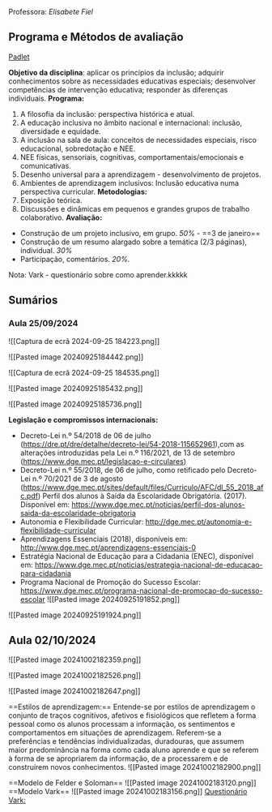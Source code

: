 Professora: *Elisabete Fiel*
## Programa e Métodos de avaliação

[Padlet](https://padlet.com/fiel_elisabete/inclus-o-6hxoyma2o7yl)

**Objetivo da disciplina**: aplicar os princípios da inclusão; adquirir conhecimentos sobre as necessidades educativas especiais; desenvolver competências de intervenção educativa; responder às diferenças individuais.
**Programa:**

1. A filosofia da inclusão: perspectiva histórica e atual.
2. A educação inclusiva no âmbito nacional e internacional: inclusão, diversidade e equidade.
3. A inclusão na sala de aula: conceitos de necessidades especiais, risco educacional, sobredotação e NEE.
4. NEE físicas, sensoriais, cognitivas, comportamentais/emocionais e comunicativas.
5. Desenho universal para a aprendizagem - desenvolvimento de projetos.
6. Ambientes de aprendizagem inclusivos: Inclusão educativa numa perspectiva curricular. 
**Metodologias:**
1. Exposição teórica.
2. Discussões e dinâmicas em pequenos e grandes grupos de trabalho colaborativo.
**Avaliação:**
- Construção de um projeto inclusivo, em grupo. *50%* - ==3 de janeiro==
- Construção de um resumo alargado sobre a temática (2/3 páginas), individual. *30%*
- Participação, comentários. *20%.*

Nota: Vark - questionário sobre como aprender.kkkkk

## Sumários
### Aula 25/09/2024

![[Captura de ecrã 2024-09-25 184223.png]]


![[Pasted image 20240925184442.png]]


![[Captura de ecrã 2024-09-25 184535.png]]

![[Pasted image 20240925185432.png]]

![[Pasted image 20240925185736.png]]

**Legislação e compromissos internacionais:**
- Decreto-Lei n.º 54/2018 de 06 de julho (https://dre.pt/dre/detalhe/decreto-lei/54-2018-115652961),com as alterações introduzidas pela Lei n.º 116/2021, de 13 de setembro (https://www.dge.mec.pt/legislacao-e-circulares)
- Decreto-Lei n.º 55/2018, de 06 de julho, como retificado pelo Decreto-Lei n.º 70/2021 de 3 de agosto (https://www.dge.mec.pt/sites/default/files/Curriculo/AFC/dl_55_2018_afc.pdf) Perfil dos alunos à Saída da Escolaridade Obrigatória. (2017). Disponível em: https://www.dge.mec.pt/noticias/perfil-dos-alunos-saida-da-escolaridade-obrigatoria
- Autonomia e Flexibilidade Curricular: http://dge.mec.pt/autonomia-e-flexibilidade-curricular 
- Aprendizagens Essenciais (2018), disponíveis em: http://www.dge.mec.pt/aprendizagens-essenciais-0
- Estratégia Nacional de Educação para a Cidadania (ENEC), disponível em: https://www.dge.mec.pt/noticias/estrategia-nacional-de-educacao-para-cidadania
- Programa Nacional de Promoção do Sucesso Escolar: https://www.dge.mec.pt/programa-nacional-de-promocao-do-sucesso-escolar
![[Pasted image 20240925191852.png]]

![[Pasted image 20240925191924.png]]


## Aula 02/10/2024
![[Pasted image 20241002182359.png]]

![[Pasted image 20241002182526.png]]

![[Pasted image 20241002182647.png]]

==Estilos de aprendizagem:==
Entende-se por estilos de aprendizagem o conjunto de traços cognitivos, afetivos e fisiológicos que refletem a forma pessoal como os alunos processam a informação, os sentimentos e comportamentos em situações de aprendizagem. Referem-se a preferências e tendências individualizadas, duradouras, que assumem maior predominância na forma como cada aluno aprende e que se referem à forma de se apropriarem da informação, de a processarem e de construírem novos conhecimentos.
![[Pasted image 20241002182900.png]]

==Modelo de Felder e Soloman==
![[Pasted image 20241002183120.png]]
==Modelo Vark==
![[Pasted image 20241002183156.png]]
[Questionário Vark:](https://vark-learn.com/questionario-vark-2/)

